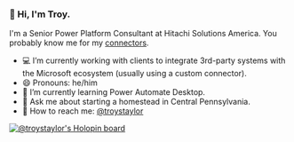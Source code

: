 ### 👋 Hi, I'm Troy.

I'm a Senior Power Platform Consultant at Hitachi Solutions America. You probably know me for my [connectors](https://github.com/troystaylor/PowerPlatformConnectors).

- 💻 I’m currently working with clients to integrate 3rd-party systems with the Microsoft ecosystem (usually using a custom connector).
- 😄 Pronouns: he/him
- 🌱 I’m currently learning Power Automate Desktop.
- 🐑 Ask me about starting a homestead in Central Pennsylvania.
- 💾 How to reach me: [@troystaylor](https://twitter.com/troystaylor)

[![@troystaylor's Holopin board](https://holopin.io/api/user/board?user=troystaylor)](https://holopin.io/@troystaylor)
